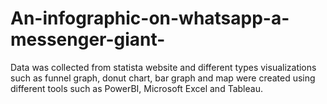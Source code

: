 # An-infographic-on-whatsapp-a-messenger-giant-
Data was collected from statista website and different types visualizations such as funnel graph, donut chart, bar graph and map were created using different tools such as PowerBI, Microsoft Excel and Tableau.
